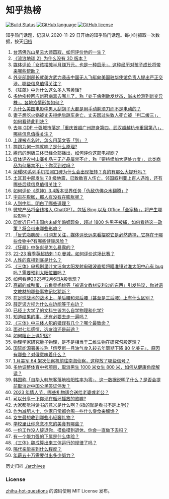 # 知乎热榜
[![Build Status](https://github.com/ToWeLong/zhihu-hot-questions/workflows/CI/badge.svg)](https://github.com/ToWeLong/zhihu-hot-questions/actions)
[![GitHub language](https://img.shields.io/badge/language-golang-orange.svg)](https://golang.org/)
[![GitHub license](https://img.shields.io/github/license/ToWeLong/zhihu-hot-questions)](https://github.com/ToWeLong/zhihu-hot-questions/blob/main/LICENSE)

知乎热门话题，记录从 2020-11-29 日开始的知乎热门话题。每小时抓取一次数据，按天[归档](./archives)

<!-- BEGIN -->

1. [台湾佛光山星云大师圆寂，如何评价他的一生？](https://www.zhihu.com/question/582335870)
1. [《流浪地球 2》为什么没有 3D 版本？](https://www.zhihu.com/question/578847504)
1. [媒体评论「女孩摆摊半月赚万元，也是一种启示」，这种经历对孩子成长将带来哪些帮助？](https://www.zhihu.com/question/582223132)
1. [外交部副部长就美方武力袭击中国无人飞艇向美国驻华使馆负责人提出严正交涉，哪些信息值得关注？](https://www.zhihu.com/question/582402767)
1. [《狂飙》中为什么这么多人骂黄瑶?](https://www.zhihu.com/question/581830470)
1. [多地疾控回应新冠病毒去哪儿了，称「处于病例散发状态，尚未检测到新变异株」，各地疫情形势如何？](https://www.zhihu.com/question/582306417)
1. [为什么美国电影中男人刮胡子大都是用手动剃须刀而不是电动的？](https://www.zhihu.com/question/19957079)
1. [妻子想吃火锅被丈夫拒绝后跳车身亡，丈夫因过失致人死亡被「判二缓三」，如何看待此判决？](https://www.zhihu.com/question/582413027)
1. [去年 GDP 十强城市落定「重庆首超广州跻身第四，武汉超越杭州重回第八」，哪些信息值得关注？](https://www.zhihu.com/question/581662595)
1. [上课被点名时，怎么用英文答「到」？](https://www.zhihu.com/question/533058711)
1. [摔炮为何一摔就响？是什么原理?](https://www.zhihu.com/question/309365139)
1. [腾讯的剧版三体已经全部播出，如何评价这部电视剧？](https://www.zhihu.com/question/582075944)
1. [媒体评农村山寨礼品三无产品屡禁不止，称「要持续加大惩处力度」，此类商品为何屡禁不止？你买到过吗？](https://www.zhihu.com/question/581308339)
1. [荣耀80系列手机拍照口碑为什么会出现扭转？真的有那么大提升吗？](https://www.zhihu.com/question/582287792)
1. [土耳其中部发生 7.8 级地震，已致数百人伤亡，邻国叙利亚上百人遇难，还有哪些后续信息值得关注？](https://www.zhihu.com/question/582389691)
1. [如何评价《原神》3.4版本世界任务「仇敌仿佛众水翻腾」?](https://www.zhihu.com/question/582370772)
1. [宇宙在膨胀，那人有没有在膨胀呢？](https://www.zhihu.com/question/581985651)
1. [人到中年，明白了哪些道理？](https://www.zhihu.com/question/575159382)
1. [微软产品将全线接入 ChatGPT，包括 Bing 以及 Office「全家桶」，将产生哪些影响？](https://www.zhihu.com/question/582312398)
1. [印度近日打击国内未成年婚姻现象，超过 1800 名男子被捕，如何看待这一政策？将会带来哪些影响？](https://www.zhihu.com/question/582288262)
1. [「反式脂肪酸」引网友关注，媒体评长远来看摆脱它是必然选择，它存在于哪些食物中?有哪些健康风险？](https://www.zhihu.com/question/581309665)
1. [《狂飙》中张彪是怎么暴露的？](https://www.zhihu.com/question/580990909)
1. [22-23 赛季英超热刺 1:0 曼城，如何评价这场比赛？](https://www.zhihu.com/question/582343185)
1. [人性的真相到底是什么？](https://www.zhihu.com/question/469625400)
1. [《三体》电视剧里叶文洁向太阳发射电磁波直接将瞄准镜对准太阳中心有 bug 吗？需要预判太阳位置吗？](https://www.zhihu.com/question/579207546)
1. [如何看待2023年2月6日A股表现？](https://www.zhihu.com/question/582424422)
1. [高邮的咸鸭蛋、五角星杨桃等「被语文教材安利过的东西」引发热议，你对语文教材的哪些事物记忆犹新？](https://www.zhihu.com/question/582285284)
1. [在足球战术的战术上，单后腰和双后腰（甚至是三后腰）上有什么区别？](https://www.zhihu.com/question/46723125)
1. [薛定谔方程为什么左边能等于右边？](https://www.zhihu.com/question/582182103)
1. [已经上大学了的文科生该怎么自学物理和化学?](https://www.zhihu.com/question/579081561)
1. [知道结果的事，还有必要去走一遍吗？](https://www.zhihu.com/question/582164003)
1. [《三体》中三体人犯的错误有几个？哪个最致命？](https://www.zhihu.com/question/575519214)
1. [面对七年感情，选友谊还是前途？](https://www.zhihu.com/question/582343646)
1. [如何阻止上课犯困?](https://www.zhihu.com/question/582163938)
1. [物理学家研究量子物理，是不是相当于二维生物在研究勾股定理？](https://www.zhihu.com/question/582068625)
1. [国际能源署署长称「俄罗斯一月油气收入较去年同期下降 80 亿美元」，原因有哪些？对俄意味着什么？](https://www.zhihu.com/question/582309218)
1. [1 月美军 64 架次侦察机前往南海侦察，这释放了哪些信号？](https://www.zhihu.com/question/582248063)
1. [多地调整体育中考项目，取消男生 1000 米女生 800 米，如何从健康角度解读？](https://www.zhihu.com/question/582388697)
1. [韩国称「自华入韩旅客落地检阳性率为零」，这一数据说明了什么？是否会提前取消对中国公民签证停发？](https://www.zhihu.com/question/582284467)
1. [2023 年情人节，哪些礼物适合送给老婆或老公？](https://www.zhihu.com/question/581861627)
1. [可以分享一下你现在循环播放的歌嘛?](https://www.zhihu.com/question/582350539)
1. [大家都觉得读书的意义是什么啊？(指的就是看书不是上学)?](https://www.zhihu.com/question/582120965)
1. [作为减肥人士，你家日常都会囤一些什么零食来解馋？](https://www.zhihu.com/question/580909956)
1. [女生最想收到哪些小轻奢礼物？](https://www.zhihu.com/question/581564177)
1. [学校里让你念念不忘的美食有哪些？](https://www.zhihu.com/question/579523706)
1. [一份工作没人辞退你，摸鱼摸到退休，你会一直做下去吗？](https://www.zhihu.com/question/578300625)
1. [有一个能力强的下属是什么体验？](https://www.zhihu.com/question/580405958)
1. [《三体》魏成算出来三体运行的规律了吗？](https://www.zhihu.com/question/551673078)
1. [隔代亲能亲到什么程度？](https://www.zhihu.com/question/350687673)
1. [年薪五十万需要付出多少努力？](https://www.zhihu.com/question/385732321)

<!-- END -->

历史归档 [./archives](./archives)


### License
[zhihu-hot-questions](https://github.com/towelong/zhihu-hot-questions) 的源码使用 MIT License 发布。